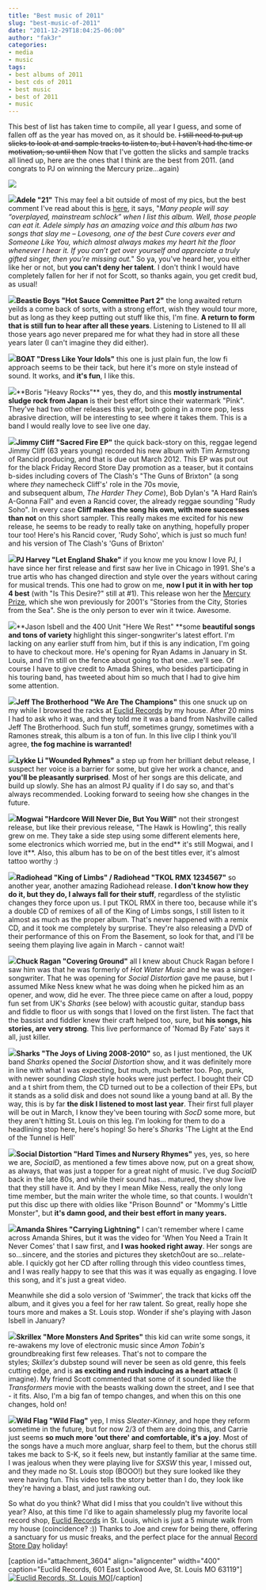 ```yaml
---
title: "Best music of 2011"
slug: "best-music-of-2011"
date: "2011-12-29T18:04:25-06:00"
author: "fak3r"
categories:
- media
- music
tags:
- best albums of 2011
- best cds of 2011
- best music
- best of 2011
- music
---
```


This best of list has taken time to compile, all year I guess, and some of fallen off as the year has moved on, as it should be. <del>I still need to put up slicks to look at and sample tracks to listen to, but I haven't had the time or motivation, so until then</del> Now that I've gotten the slicks and sample tracks all lined up, here are the ones that I think are the best from 2011. (and congrats to PJ on winning the Mercury prize...again)

[![](http://fak3r.com/wp-content/blogs.dir/12/files/PJHarvey02PR171210.jpg)<!-- more -->](http://fak3r.com/best-music-of-2011/pjharvey02pr171210/)



![](http://ecx.images-amazon.com/images/I/51U%2B4EAkVmL._SL500_AA300_.jpg)**Adele "21"** This may feel a bit outside of most of my pics, but the best comment I've read about this is [here](http://ninebullets.net/), it says, "_Many people will say “overplayed, mainstream schlock” when I list this album. Well, those people can eat it. Adele simply has an amazing voice and this album has two songs that slay me – Lovesong, one of the best Cure covers ever and Someone Like You, which almost always makes my heart hit the floor whenever I hear it. If you can’t get over yourself and appreciate a truly gifted singer, then you’re missing out._" So ya, you've heard her, you either like her or not, but **you can't deny her talent**. I don't think I would have completely fallen for her if not for Scott, so thanks again, you get credit bud, as usual!





![](http://ecx.images-amazon.com/images/I/41aOLq8XLnL._SL500_AA300_.jpg)**Beastie Boys "Hot Sauce Committee Part 2"** the long awaited return yeilds a come back of sorts, with a strong effort, wish they would tour more, but as long as they keep putting out stuff like this, I'm fine. **A return to form that is still fun to hear after all these years**. Listening to Listened to Ill all those years ago never prepared me for what they had in store all these years later (I can't imagine they did either). 





![](http://ecx.images-amazon.com/images/I/61pUUM9%2BKdL._SL500_AA300_.jpg)**BOAT "Dress Like Your Idols"** this one is just plain fun, the low fi approach seems to be their tack, but here it's more on style instead of sound. It works, and **it's fun**, I like this. 





![](http://upload.wikimedia.org/wikipedia/en/thumb/c/c7/Heavy_Rocks_(2011_album).jpg/220px-Heavy_Rocks_(2011_album).jpg)**Boris "Heavy Rocks"** yes, they do, and this **mostly instrumental sludge rock from Japan** is their best effort since their watermark "Pink". They've had two other releases this year, both going in a more pop, less abrasive direction, will be interesting to see where it takes them. This is a band I would really love to see live one day. 





![](http://ecx.images-amazon.com/images/I/51Tcs4BpaDL._SL500_AA300_.jpg)**Jimmy Cliff "Sacred Fire EP"** the quick back-story on this, reggae legend Jimmy Cliff (63 years young) recorded his new album with Tim Armstrong of Rancid producing, and that is due out March 2012. This EP was put out for the black Friday Record Store Day promotion as a teaser, but it contains b-sides including covers of The Clash's "The Guns of Brixton" (a song where _they_ namecheck Cliff's' role in the 70s movie, and subsequent album, _The Harder They Come_), Bob Dylan's "A Hard Rain’s A-Gonna Fall" and even a Rancid cover, the already reggae sounding "Rudy Soho". In every case **Cliff makes the song his own, with more successes than not** on this short sampler. This really makes me excited for his new release, he seems to be ready to really take on anything, hopefully proper tour too! Here's his Rancid cover, 'Rudy Soho', which is just so much fun!  and his version of The Clash's 'Guns of Brixton' 





![](http://upload.wikimedia.org/wikipedia/en/thumb/5/5f/Pjharveyletenglandshake.jpg/220px-Pjharveyletenglandshake.jpg)**PJ Harvey "Let England Shake"** if you know me you know I love PJ, I have since her first release and first saw her live in Chicago in 1991. She's a true artis who has changed direction and style over the years without caring for musical trends. This one had to grow on me, **now I put it in with her top 4 best** (with "Is This Desire?" still at #1). This release won her the [Mercury Prize](http://www.mercuryprize.com/), which she won previously for 2001's "Stories from the City, Stories from the Sea". She is the only person to ever win it twice. Awesome.






![](http://ecx.images-amazon.com/images/I/61yGq0MjZCL._SL500_AA300_.jpg)**Jason Isbell and the 400 Unit "Here We Rest" **some **beautiful songs and tons of variety** highlight this singer-songwriter's latest effort. I'm lacking on any earlier stuff from him, but if this is any indication, I'm going to have to checkout more. He's opening for Ryan Adams in January in St. Louis, and I'm still on the fence about going to that one...we'll see. Of course I have to give credit to Amada Shires, who besides participating in his touring band, has tweeted about him so much that I had to give him some attention. 





![](http://www.nashvillescene.com/binary/12be/1288188352-jeffthebrotherhood_wearethechampions.jpg)**Jeff The Brotherhood "We Are The Champions"** this one snuck up on my while I browsed the racks at [Euclid Records](http://www.euclidrecords.com/) by my house. After 20 mins I had to ask who it was, and they told me it was a band from Nashville called Jeff The Brotherhood. Such fun stuff, sometimes grungy, sometimes with a Ramones streak, this album is a ton of fun. In this live clip I think you'll agree, **the fog machine is warranted!**






![](http://ecx.images-amazon.com/images/I/51Vsk628lqL._SL500_AA300_.jpg)**Lykke Li "Wounded Ryhmes"** a step up from her brilliant debut release, I suspect her voice is a barrier for some, but give her work a chance, and **you'll be pleasantly surprised**. Most of her songs are this delicate, and build up slowly. She has an almost PJ quality if I do say so, and that's always recommended. Looking forward to seeing how she changes in the future. 





![](http://assets3.subpop.com/images/main/8238.jpg)**Mogwai "Hardcore Will Never Die, But You Will"** not their strongest release, but like their previous release, "The Hawk is Howling", this really grew on me. They take a side step using some different elements here, some electronics which worried me, but in the end** it's still Mogwai, and I love it**. Also, this album has to be on of the best titles ever, it's almost tattoo worthy :)






![](http://upload.wikimedia.org/wikipedia/en/thumb/2/24/The_king_of_limbs.jpg/220px-The_king_of_limbs.jpg)**Radiohead "King of Limbs" / Radiohead "TKOL RMX 1234567"** so another year, another amazing Radiohead release. **I don't know how they do it, but they do, I always fall for their stuff**, regardless of the stylistic changes they force upon us. I put TKOL RMX in there too, because while it's a double CD of remixes of all of the King of Limbs songs, I still listen to it almost as much as the proper album. That's never happened with a remix CD, and it took me completely by surprise. They're also releasing a DVD of their performance of this on From the Basement, so look for that, and I'll be seeing them playing live again in March - cannot wait!






![](http://store.sideonedummy.com/media/catalog/product/cache/1/image/9df78eab33525d08d6e5fb8d27136e95/c/h/chuck_ragan_covering_ground_cover.jpg)**Chuck Ragan "Covering Ground"** all I knew about Chuck Ragan before I saw him was that he was formerly of _Hot Water Music_ and he was a singer-songwriter. That he was opening for _Social Distortion_ gave me pause, but I assumed Mike Ness knew what he was doing when he picked him as an opener, and wow, did he ever. The three piece came on after a loud, poppy fun set from UK's _Sharks_ (see below) with acoustic guitar, standup bass and fiddle to floor us with songs that I loved on the first listen. The fact that the bassist and fiddler knew their craft helped too, sure, but **his songs, his stories, are very strong**. This live performance of 'Nomad By Fate' says it all, just killer.






![](http://www.shopradiocast.com/product_images/w/132/sharks__84046_zoom.jpg)**Sharks "The Joys of Living 2008-2010"** so, as I just mentioned, the UK band _Sharks_ opened the _Social Distortion_ show, and it was definitely more in line with what I was expecting, but much, much better too. Pop, punk, with newer sounding _Clash_ style hooks were just perfect. I bought their CD and a t shirt from them, the CD turned out to be a collection of their EPs, but it stands as a solid disk and does not sound like a young band at all. By the way, this is by far **the disk I listened to most last year**. Their first full player will be out in March, I know they've been touring with _SocD_ some more, but they aren't hitting St. Louis on this leg. I'm looking for them to do a headlining stop here, here's hoping! So here's _Sharks_ 'The Light at the End of the Tunnel is Hell'






![](http://images.hitfix.com/photos/576232/Social-Distortion--Hard-Times-and-Nursery-Rhymes_event_main.jpeg)**Social Distortion "Hard Times and Nursery Rhymes"** yes, yes, so here we are, _SocialD_, as mentioned a few times above now, put on a great show, as always, that was just a topper for a great night of music. I've dug _SocialD_ back in the late 80s, and while their sound has... matured, they show live that they still have it. And by they I mean Mike Ness, really the only long time member, but the main writer the whole time, so that counts. I wouldn't put this disc up there with oldies like "Prison Bounnd" or "Mommy's Little Monster", but **it's damn good, and their best effort in many years.**






![](http://ecx.images-amazon.com/images/I/51F4BXYU%2BEL._SL500_AA300_.jpg)**Amanda Shires "Carrying Lightning"** I can't remember where I came across Amanda Shires, but it was the video for 'When You Need a Train It Never Comes' that I saw first, and **I was hooked right away**. Her songs are so...sincere, and the stories and pictures they sketch0out are so...relate-able. I quickly got her CD after rolling through this video countless times, and I was really happy to see that this was it was equally as engaging. I love this song, and it's just a great video.

Meanwhile she did a solo version of 'Swimmer', the track that kicks off the album, and it gives you a feel for her raw talent. So great, really hope she tours more and makes a St. Louis stop. Wonder if she's playing with Jason Isbell in January?






![](http://www.dubstepeden.com/wp-content/uploads/2011/06/Skrillex-More-Monsters-And-Sprites-.jpg)**Skrillex "More Monsters And Sprites"** this kid can write some songs, it re-awakens my love of electronic music since _Amon Tobin's_ groundbreaking first few releases. That's not to compare the styles; _Skillex's_ dubstep sound will never be seen as old genre, this feels cutting edge, and is **as exciting and rush inducing as a heart attack** (I imagine). My friend Scott commented that some of it sounded like the _Transformers_ movie with the beasts walking down the street, and I see that - it fits. Also, I'm a big fan of tempo changes, and when this on this one changes, hold on!






![](http://ecx.images-amazon.com/images/I/41z%2BD%2BJNtBL._SL500_AA300_.jpg)**Wild Flag "Wild Flag"** yep, I miss _Sleater-Kinney_, and hope they reform sometime in the future, but for now 2/3 of them are doing this, and Carrie just seems **so much more 'out there' and comfortable, it's a joy**. Most of the songs have a much more angluar, sharp feel to them, but the chorus still takes me back to S-K, so it feels new, but instantly familiar at the same time. I was jealous when they were playing live for _SXSW_ this year, I missed out, and they made no St. Louis stop (BOOO!) but they sure looked like they were having fun. This video tells the story better than I do, they look like they're having a blast, and just rawking out.




So what do you think? What did I miss that you couldn't live without this year? Also, at this time I'd like to again shamelessly plug my favorite local record shop, [Euclid Records](http://www.euclidrecords.com/) in St. Louis, which is just a 5 minute walk from my house (coincidence? :)) Thanks to Joe and crew for being there, offering a sanctuary for us music freaks, and the perfect place for the annual [Record Store Day](http://www.recordstoreday.com/) holiday!

[caption id="attachment_3604" align="aligncenter" width="400" caption="Euclid Records, 601 East Lockwood Ave, St. Louis MO 63119"][![Euclid Records, St. Louis MO](http://fak3r.com/wp-content/blogs.dir/12/files/08.05.18_stl_020.jpg)](http://fak3r.com/best-music-of-2011/08-05-18_stl_020/)[/caption]



